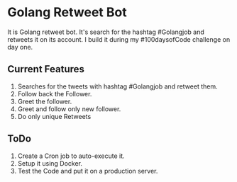 # Golang Retweet Bot

It is Golang retweet bot. It's search for the hashtag #Golangjob and retweets it on its account. I build it during my #100daysofCode challenge on day one.

## Current Features
1. Searches for the tweets with hashtag #Golangjob and retweet them.
2. Follow back the Follower.
3. Greet the follower.
4. Greet and follow only new follower.
5. Do only unique Retweets

## ToDo
1. Create a Cron job to auto-execute it.
2. Setup it using Docker.
3. Test the Code and put it on a production server.
